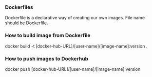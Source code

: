### Dockerfiles
Dockerfile is a declarative way of creating our own images. 
File name should be Dockerfile. 

### How to build image from Dockerfile
docker build -t [docker-hub-URL]/[user-name]/[image-name]:version .

### How to push images to Dockerhub
docker push [docker-hub-URL]/[user-name]/[image-name]:version